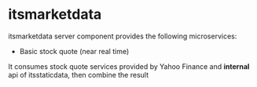 # itsmarketdata

itsmarketdata server component provides the following microservices:
  - Basic stock quote (near real time)

It consumes stock quote services provided by Yahoo Finance and **internal** api of itsstaticdata, then combine the result